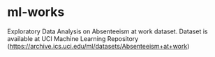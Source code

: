 # ml-works
Exploratory Data Analysis on Absenteeism at work dataset.
Dataset is available at UCI Machine Learning Repository (https://archive.ics.uci.edu/ml/datasets/Absenteeism+at+work)


